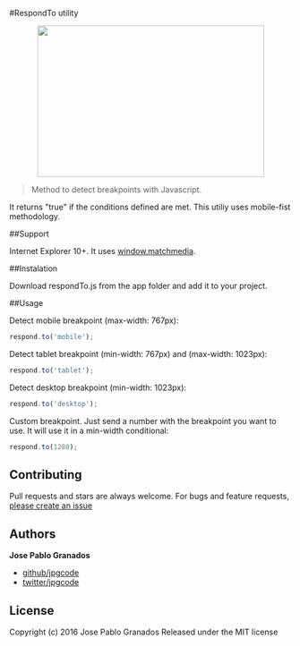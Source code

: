 #RespondTo utility

<p align="center">
    <img height="271" width="405" src="https://raw.githubusercontent.com/jpgcode/respondTo/master/intro.jpg">
</p>

> Method to detect breakpoints with Javascript. 

It returns "true" if the conditions defined are met. This utiliy uses mobile-fist methodology.


##Support

Internet Explorer 10+. It uses [window.matchmedia](https://developer.mozilla.org/en-US/docs/Web/API/Window/matchMedia).

##Instalation

Download respondTo.js from the app folder and add it to your project.

##Usage

Detect mobile breakpoint (max-width: 767px):

```js
respond.to('mobile');
```


Detect tablet breakpoint (min-width: 767px) and (max-width: 1023px):

```js
respond.to('tablet');
```

Detect desktop breakpoint (min-width: 1023px):

```js
respond.to('desktop');
```

Custom breakpoint. Just send a number with the breakpoint you want to use. It will use it in a min-width conditional:

```js
respond.to(1280);
```

## Contributing

Pull requests and stars are always welcome. For bugs and feature requests, [please create an issue](https://github.com/jpgcode/respondTo/issues)

## Authors

**Jose Pablo Granados**
 
+ [github/jpgcode](https://github.com/jpgcode)
+ [twitter/jpgcode](http://twitter.com/jpgcode) 

## License

Copyright (c) 2016 Jose Pablo Granados
Released under the MIT license
